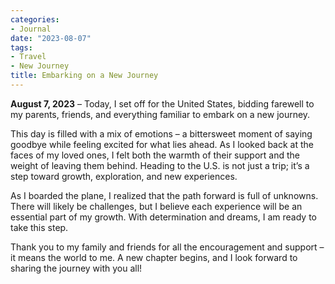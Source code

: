 ```yaml
---
categories:
- Journal
date: "2023-08-07"
tags:
- Travel
- New Journey
title: Embarking on a New Journey
---
```


**August 7, 2023** – Today, I set off for the United States, bidding farewell to my parents, friends, and everything familiar to embark on a new journey.

This day is filled with a mix of emotions – a bittersweet moment of saying goodbye while feeling excited for what lies ahead. As I looked back at the faces of my loved ones, I felt both the warmth of their support and the weight of leaving them behind. Heading to the U.S. is not just a trip; it’s a step toward growth, exploration, and new experiences.

As I boarded the plane, I realized that the path forward is full of unknowns. There will likely be challenges, but I believe each experience will be an essential part of my growth. With determination and dreams, I am ready to take this step.

Thank you to my family and friends for all the encouragement and support – it means the world to me. A new chapter begins, and I look forward to sharing the journey with you all!
